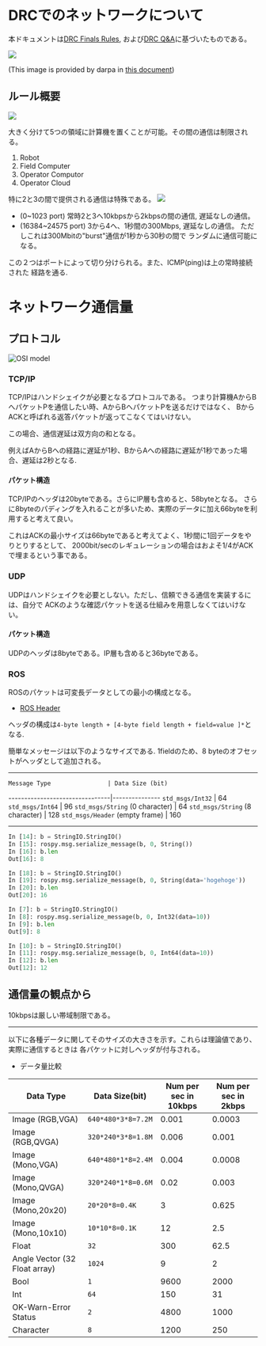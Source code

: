 # DRCでのネットワークについて
本ドキュメントは[DRC Finals Rules](http://www.theroboticschallenge.org/sites/default/files/2014_12_3_Comms_Doc_For_Teams_DISTAR_Case_23912.pdf),
および[DRC Q&A](http://www.theroboticschallenge.org/files/2015_01_05_DRC_QA.pdf)に基づいたものである。

![](images/drc_network_overview_by_darpa.png)

(This image is provided by darpa in [this document](http://www.theroboticschallenge.org/sites/default/files/2014_12_3_Comms_Doc_For_Teams_DISTAR_Case_23912.pdf))

## ルール概要
![](images/network_overview.png)

大きく分けて5つの領域に計算機を置くことが可能。その間の通信は制限される。
1. Robot
2. Field Computer
3. Operator Computor
4. Operator Cloud

特に2と3の間で提供される通信は特殊である。
![](images/network_fc_ocs.png)
* (0~1023 port) 常時2と3へ10kbpsから2kbpsの間の通信, 遅延なしの通信。
* (16384~24575 port) 3から4へ、1秒間の300Mbps, 遅延なしの通信。
ただしこれは300Mbitの"burst"通信が1秒から30秒の間で
ランダムに通信可能になる。

この２つはポートによって切り分けられる。また、ICMP(ping)は上の常時接続された
経路を通る.


# ネットワーク通信量
## プロトコル
![OSI model](images/osi_layer.png)

### TCP/IP
TCP/IPはハンドシェイクが必要となるプロトコルである。
つまり計算機AからBへパケットPを通信したい時、AからBへパケットPを送るだけではなく、
BからACKと呼ばれる返答パケットが返ってこなくてはいけない。

この場合、通信遅延は双方向の和となる。

例えばAからBへの経路に遅延が1秒、BからAへの経路に遅延が1秒であった場合、遅延は2秒となる.

#### パケット構造
TCP/IPのヘッダは20byteである。さらにIP層も含めると、58byteとなる。
さらに8byteのパディングを入れることが多いため、実際のデータに加え66byteを利用すると考えて良い。

これはACKの最小サイズは66byteであると考えてよく、1秒間に1回データをやりとりするとして、
2000bit/secのレギュレーションの場合はおよそ1/4がACKで埋まるという事である。

### UDP
UDPはハンドシェイクを必要としない。ただし、信頼できる通信を実装するには、自分で
ACKのような確認パケットを送る仕組みを用意しなくてはいけない。

#### パケット構造
UDPのヘッダは8byteである。IP層も含めると36byteである。

### ROS
ROSのパケットは可変長データとしての最小の構成となる。

* [ROS Header](http://wiki.ros.org/ROS/Connection%20Header)

ヘッダの構成は`4-byte length + [4-byte field length + field=value ]*`となる.

簡単なメッセージは以下のようなサイズである.
1fieldのため、8 byteのオフセットがヘッダとして追加される。

---
    Message Type                | Data Size (bit)
--------------------------------|---------------
`std_msgs/Int32`                | 64
`std_msgs/Int64`                | 96
`std_msgs/String` (0 character) | 64
`std_msgs/String` (8 character) | 128
`std_msgs/Header` (empty frame) | 160

---
```python
In [14]: b = StringIO.StringIO()
In [15]: rospy.msg.serialize_message(b, 0, String())
In [16]: b.len
Out[16]: 8

In [18]: b = StringIO.StringIO()
In [19]: rospy.msg.serialize_message(b, 0, String(data='hogehoge'))
In [20]: b.len
Out[20]: 16

In [7]: b = StringIO.StringIO()
In [8]: rospy.msg.serialize_message(b, 0, Int32(data=10))
In [9]: b.len
Out[9]: 8

In [10]: b = StringIO.StringIO()
In [11]: rospy.msg.serialize_message(b, 0, Int64(data=10))
In [12]: b.len
Out[12]: 12
```

## 通信量の観点から
10kbpsは厳しい帯域制限である。

---
以下に各種データに関してそのサイズの大きさを示す。これらは理論値であり、実際に通信するときは
各パケットに対しヘッダが付与される。

* データ量比較

Data Type                      | Data Size(bit)     | Num per sec in 10kbps | Num per sec in 2kbps
-------------------------------|--------------------|-----------------------|---------------------
Image (RGB,VGA)                | `640*480*3*8=7.2M` | 0.001                 | 0.0003
Image (RGB,QVGA)               | `320*240*3*8=1.8M` | 0.006                 | 0.001
Image (Mono,VGA)               | `640*480*1*8=2.4M` | 0.004                 | 0.0008
Image (Mono,QVGA)              | `320*240*1*8=0.6M` | 0.02                  | 0.003
Image (Mono,20x20)             | `20*20*8=0.4K`     | 3                     | 0.625
Image (Mono,10x10)             | `10*10*8=0.1K`     | 12                    | 2.5
Float                          | `32`               | 300                   | 62.5
Angle Vector (32 Float array)  | `1024`             | 9                     | 2
Bool                           | `1`                | 9600                  | 2000
Int                            | `64`               | 150                   | 31
OK-Warn-Error Status           | `2`                | 4800                  | 1000
Character                      | `8`                | 1200                  | 250
